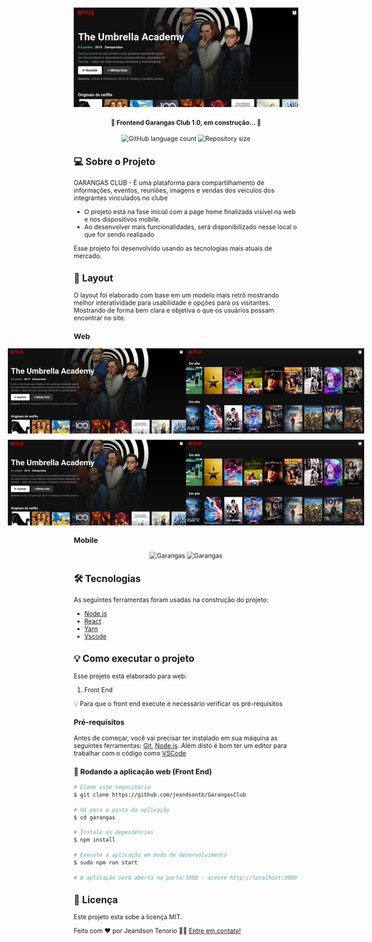 <h1 align="center">
    <img alt="NetFlix" title="#Fontend Garangas Club" src="https://raw.githubusercontent.com/jeandsontb/NetFlix/master/public/assets/flix.png" />
</h1>

<h4 align="center"> 
	🚧 Frontend Garangas Club 1.0, em construção... 🚧
</h4>

<p align="center">
  <img alt="GitHub language count" src="https://img.shields.io/static/v1?label=Language&message=4&color=green&style=for-the-badge&logo=ghost">

  <img alt="Repository size" src="https://img.shields.io/static/v1?label=Last%20commit&message=August&color=yellowgreen&style=for-the-badge&logo=Slack">
</p>

## 💻 Sobre o Projeto

GARANGAS CLUB - É uma plataforma para compartilhamento de informações, eventos, reuniões, imagens e vendas dos veículos dos integrantes vinculados no clube

 - O projeto está na fase inicial com a page home finalizada visível na web e nos dispositivos mobile.
 - Ao desenvolver mais funcionalidades, será disponibilizado nesse local o que for sendo realizado

Esse projeto foi desenvolvido usando as tecnologias mais atuais de mercado.

## 🎨 Layout

O layout foi elaborado com base em um modelo mais retrô mostrando melhor interatividade para usabilidade e opções para os visitantes. Mostrando de forma bem clara e objetiva o que os usuários possam encontrar no site.

### Web

<p align="center" style="display: flex; align-items: flex-start; justify-content: center;">
  <img alt="Garangas Club" title="#Garangas" src="https://raw.githubusercontent.com/jeandsontb/NetFlix/master/public/assets/flix10.png" width="400px">

  <img alt="Garangas Club" title="#Garangas" src="https://raw.githubusercontent.com/jeandsontb/NetFlix/master/public/assets/flix1.png" width="400px">
</p>
<p align="center" style="display: flex; align-items: flex-start; justify-content: center;">
  <img alt="Garangas Club" title="#Garangas" src="https://raw.githubusercontent.com/jeandsontb/NetFlix/master/public/assets/flix10.png" width="400px">

  <img alt="Garangas Club" title="#Garangas" src="https://raw.githubusercontent.com/jeandsontb/NetFlix/master/public/assets/flix1.png" width="400px">
</p>


### Mobile

<p align="center">
  <img alt="Garangas" title="#Garangas Club" src="./assets/home-mobile.png" width="200px">

  <img alt="Garangas" title="#Garangas Club" src="./assets/detalhes-mobile.svg" width="200px">
</p>

## 🛠 Tecnologias

As seguintes ferramentas foram usadas na construção do projeto:

- [Node.js][nodejs]
- [React][reactjs]
- [Yarn][yarn]
- [Vscode][vscode]

## 💡 Como executar o projeto

Esse projeto está elaborado para web:

1. Front End 

💡 Para que o front end execute é necessário verificar os pré-requisitos

### Pré-requisitos

Antes de começar, você vai precisar ter instalado em sua máquina as seguintes ferramentas:
[Git](https://git-scm.com), [Node.js][nodejs]. 
Além disto é bom ter um editor para trabalhar com o código como [VSCode][vscode]

### 🧭 Rodando a aplicação web (Front End)

```bash
# Clone este repositório
$ git clone https://github.com/jeandsontb/GarangasClub

# Vá para a pasta da aplicação 
$ cd garangas

# Instale as dependências
$ npm install

# Execute a aplicação em modo de desenvolvimento
$ sudo npm run start

# A aplicação será aberta na porta:3000 - acesse http://localhost:3000

```

## 📝 Licença

Este projeto esta sobe a licença MIT.

Feito com ❤️ por Jeandson Tenorio 👋🏽 [Entre em contato!](https://www.linkedin.com/in/jeandson/)

[nodejs]: https://nodejs.org/
[reactjs]: https://reactjs.org
[yarn]: https://yarnpkg.com/
[vscode]: https://code.visualstudio.com/